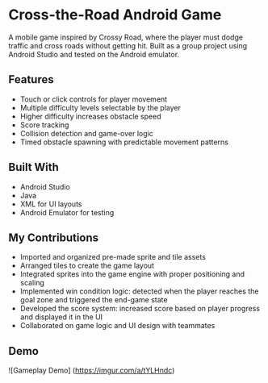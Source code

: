 # Cross-the-Road Android Game
A mobile game inspired by Crossy Road, where the player must dodge traffic and cross roads without getting hit. Built as a group project using Android Studio and tested on the Android emulator.

## Features

- Touch or click controls for player movement
- Multiple difficulty levels selectable by the player
- Higher difficulty increases obstacle speed
- Score tracking
- Collision detection and game-over logic
- Timed obstacle spawning with predictable movement patterns

## Built With

- Android Studio
- Java
- XML for UI layouts
- Android Emulator for testing

## My Contributions

- Imported and organized pre-made sprite and tile assets
- Arranged tiles to create the game layout
- Integrated sprites into the game engine with proper positioning and scaling
- Implemented win condition logic: detected when the player reaches the goal zone and triggered the end-game state
- Developed the score system: increased score based on player progress and displayed it in the UI
- Collaborated on game logic and UI design with teammates
  
## Demo

![Gameplay Demo] (https://imgur.com/a/tYLHndc)


